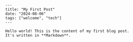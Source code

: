     ---
    title: "My First Post"
    date: "2024-08-06"
    tags: ["welcome", "tech"]
    ---

    Hello world! This is the content of my first blog post.
    It's written in **Markdown**.